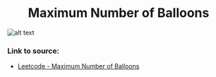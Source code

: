 <h1 align="center">Maximum Number of Balloons</h1>

![alt text](https://images2.imgbox.com/b3/38/DrQxduql_o.png?raw=true)

### Link to source: 
- <a href="https://leetcode.com/problems/maximum-number-of-balloons/">Leetcode - Maximum Number of Balloons</a>

